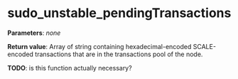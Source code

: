 # sudo_unstable_pendingTransactions

**Parameters**: *none*

**Return value**: Array of string containing hexadecimal-encoded SCALE-encoded transactions that are in the transactions pool of the node.

**TODO**: is this function actually necessary?

